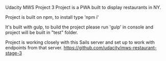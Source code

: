 Udacity MWS Project 3
Project is a PWA built to display restaurants in NY.

Project is built on npm, to install type 'npm i'

It's built with gulp, to build the project please run 'gulp' in console and project will be built in "test" folder.

Project is working closely with this Sails server and set up to work with endpoints from that server.
https://github.com/udacity/mws-restaurant-stage-3

